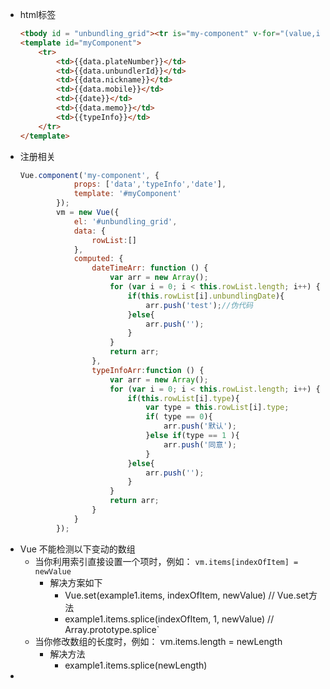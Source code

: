 * html标签
	```html
	<tbody id = "unbundling_grid"><tr is="my-component" v-for="(value,index) in rowList" v-bind:data = "value" v-bind:date = "dateTimeArr[index]" v-bind:type-info = "typeInfoArr[index]"></tr></tbody>
	<template id="myComponent">
	    <tr>
	        <td>{{data.plateNumber}}</td>
	        <td>{{data.unbundlerId}}</td>
	        <td>{{data.nickname}}</td>
	        <td>{{data.mobile}}</td>
	        <td>{{date}}</td>
	        <td>{{data.memo}}</td>
	        <td>{{typeInfo}}</td>
	    </tr>
	</template>
	```
* 注册相关
	```javascript
	Vue.component('my-component', {
	            props: ['data','typeInfo','date'],
	            template: '#myComponent'
	        });
	        vm = new Vue({
	            el: '#unbundling_grid',
	            data: {
	                rowList:[]
	            },
	            computed: {
	                dateTimeArr: function () {
	                    var arr = new Array();
	                    for (var i = 0; i < this.rowList.length; i++) {
	                        if(this.rowList[i].unbundlingDate){
	                            arr.push('test');//伪代码
	                        }else{
	                            arr.push('');
	                        }
	                    }
	                    return arr;
	                },
	                typeInfoArr:function () {
	                    var arr = new Array();
	                    for (var i = 0; i < this.rowList.length; i++) {
	                        if(this.rowList[i].type){
	                            var type = this.rowList[i].type;
	                            if( type == 0){
	                                arr.push('默认');
	                            }else if(type == 1 ){
	                                arr.push('同意');
	                            }
	                        }else{
	                            arr.push('');
	                        }
	                    }
	                    return arr;
	                }
	            }
	        });
	```
* Vue 不能检测以下变动的数组
	* 当你利用索引直接设置一个项时，例如： `vm.items[indexOfItem] = newValue`
		* 解决方案如下
			*  Vue.set(example1.items, indexOfItem, newValue) // Vue.set方法
			*  example1.items.splice(indexOfItem, 1, newValue) // Array.prototype.splice`
	* 当你修改数组的长度时，例如： vm.items.length = newLength
		* 解决方法
			* example1.items.splice(newLength)
* 